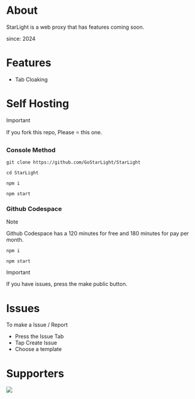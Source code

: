 # About

StarLight is a web proxy that has features coming soon.

since: 2024

# Features

- Tab Cloaking

# Self Hosting

> [!IMPORTANT]  
> If you fork this repo, Please ⭐️ this one.

### Console Method

```
git clone https://github.com/GoStarLight/StarLight
```

```
cd StarLight
```

```
npm i
```

```
npm start
```

### Github Codespace

> [!NOTE]  
>  Github Codespace has a 120 minutes for free and 180 minutes for pay per month.

```
npm i
```

```
npm start
```

> [!IMPORTANT]  
> If you have issues, press the make public button.

# Issues

To make a Issue / Report

- Press the Issue Tab
- Tap Create Issue
- Choose a template

# Supporters

<a href="https://github.com/GoStarLight/StarLight/graphs/contributors">
  <img src="https://contrib.rocks/image?repo=GoStarLight/StarLight" />
</a>

